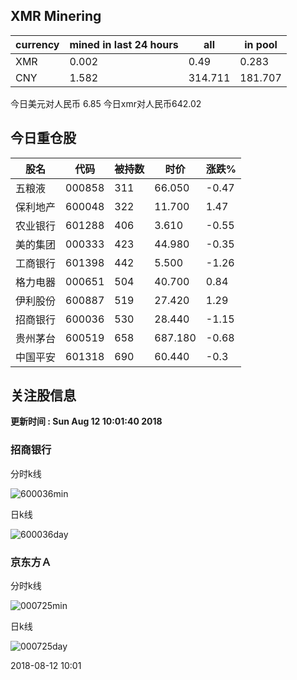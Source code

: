 ## XMR Minering

|currency|mined in last 24 hours|all|in pool|
|---|---|---|---|
|XMR|0.002|0.49|0.283|
|CNY|1.582|314.711|181.707|

今日美元对人民币 6.85	今日xmr对人民币642.02


## 今日重仓股 

|股名|代码|被持数|时价|涨跌%|
|---|---|---|---|---|
|五粮液|000858|311|66.050|-0.47|
|保利地产|600048|322|11.700|1.47|
|农业银行|601288|406|3.610|-0.55|
|美的集团|000333|423|44.980|-0.35|
|工商银行|601398|442|5.500|-1.26|
|格力电器|000651|504|40.700|0.84|
|伊利股份|600887|519|27.420|1.29|
|招商银行|600036|530|28.440|-1.15|
|贵州茅台|600519|658|687.180|-0.68|
|中国平安|601318|690|60.440|-0.3|

## 关注股信息
**更新时间 : Sun Aug 12 10:01:40 2018**
### 招商银行 
分时k线

![600036min](http://image.sinajs.cn/newchart/min/n/sh600036.gif)

日k线

![600036day](http://image.sinajs.cn/newchart/daily/n/sh600036.gif)

### 京东方Ａ 
分时k线

![000725min](http://image.sinajs.cn/newchart/min/n/sz000725.gif)

日k线

![000725day](http://image.sinajs.cn/newchart/daily/n/sz000725.gif)

2018-08-12 10:01